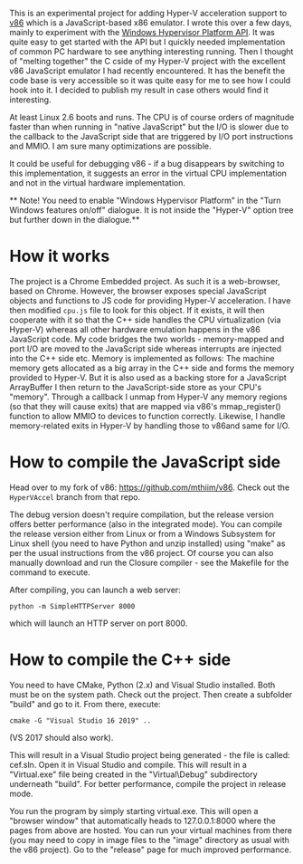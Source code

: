 This is an experimental project for adding Hyper-V acceleration support to [v86](https://github.com/copy/v86) which is a JavaScript-based x86 emulator. I wrote this over a few days, mainly to experiment with the
[Windows Hypervisor Platform API](https://docs.microsoft.com/en-us/virtualization/api/hypervisor-platform/hypervisor-platform). It was quite easy 
to get started with the API but I quickly needed implementation of common PC hardware to see anything interesting running. Then I thought of "melting together"
the C cside of my Hyper-V project with the excellent v86 JavaScript emulator I had recently encountered. It has the benefit the code base is very accessible so it was quite easy for me to see
how I could hook into it. I decided to publish my result in case others would find it interesting.

At least Linux 2.6 boots and runs. The CPU is of course orders of magnitude faster than when running in "native JavaScript" but the I/O is slower due to the callback to the JavaScript
side that are triggered by I/O port instructions and MMIO. I am sure many optimizations are possible.

It could be useful for debugging v86 - if a bug disappears by switching to this implementation, it suggests an error in the virtual CPU implementation and not in the virtual hardware implementation.

** Note! You need to enable "Windows Hypervisor Platform" in the "Turn Windows features on/off" dialogue. It is not inside the "Hyper-V" option tree but further down in the dialogue.**   

# How it works

The project is a Chrome Embedded project. As such it is a web-browser, based on Chrome. However, the browser exposes special JavaScript objects and functions to JS code for providing
Hyper-V acceleration. I have then modified ``cpu.js`` file to look for this object. If it exists, it will then cooperate with it so that the C++ side handles the CPU virtualization (via Hyper-V) whereas all other hardware
emulation happens in the v86 JavaScript code. My code bridges the two worlds - memory-mapped and port I/O are moved to the JavaScript side whereas interrupts are injected into the C++ side etc.
Memory is implemented as follows: The machine memory gets allocated as a big array in the C++ side and forms the memory provided to Hyper-V. But it is also used as a backing store for a JavaScript ArrayBuffer I then return to the JavaScript-side store as your CPU's "memory". Through a callback I unmap from Hyper-V any memory regions (so that they will cause exits) that are mapped via v86's mmap_register() function to allow MMIO to devices to function correctly. Likewise, I handle memory-related exits in Hyper-V by handling those to v86and same for I/O. 


# How to compile the JavaScript side
Head over to my fork of v86: https://github.com/mthiim/v86. Check out the ``HyperVAccel`` branch from that repo.

The debug version doesn't require compilation, but the release version offers better performance (also in the integrated mode).
You can compile the release version either from Linux or from a Windows Subsystem for Linux shell (you need to have Python and unzip installed) using "make" as per the usual instructions from the v86 project. Of course you can also manually
download and run the Closure compiler - see the Makefile for the command to execute. 

After compiling, you can launch a web server:

```
python -m SimpleHTTPServer 8000
```

which will launch an HTTP server on port 8000.
 
# How to compile the C++ side

You need to have CMake, Python (2.x) and Visual Studio installed. Both must be on the system path. Check out the project. Then create a subfolder "build" and go to it. From there, execute:

```
cmake -G "Visual Studio 16 2019" ..
```

(VS 2017 should also work).

This will result in a Visual Studio project being generated - the file is called: cef.sln. Open it in Visual Studio and compile. This will result in a "Virtual.exe" file being created in the "Virtual\Debug" subdirectory
underneath "build". For better performance, compile the project in release mode.

You run the program by simply starting virtual.exe. This will open a "browser window" that automatically heads to 127.0.0.1:8000 where the pages from above are hosted. You can run
your virtual machines from there (you may need to copy in image files to the "image" directory as usual with the v86 project). Go to the "release" page for much improved performance.
  
